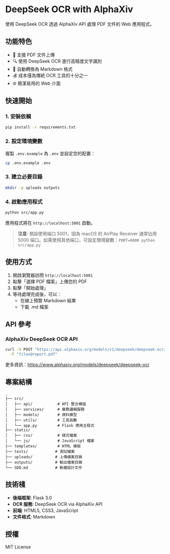 # DeepSeek OCR with AlphaXiv

使用 DeepSeek OCR 透過 AlphaXiv API 處理 PDF 文件的 Web 應用程式。

## 功能特色

- 📄 支援 PDF 文件上傳
- 🔍 使用 DeepSeek OCR 進行高精度文字識別
- 📝 自動轉換為 Markdown 格式
- 💰 成本僅為傳統 OCR 工具的十分之一
- 🌐 簡潔易用的 Web 介面

## 快速開始

### 1. 安裝依賴

```bash
pip install -r requirements.txt
```

### 2. 設定環境變數

複製 `.env.example` 為 `.env` 並設定您的配置：

```bash
cp .env.example .env
```

### 3. 建立必要目錄

```bash
mkdir -p uploads outputs
```

### 4. 啟動應用程式

```bash
python src/app.py
```

應用程式將在 `http://localhost:5001` 啟動。

> **注意**: 預設使用端口 5001，因為 macOS 的 AirPlay Receiver 通常佔用 5000 端口。如需使用其他端口，可設定環境變數：`PORT=8000 python src/app.py`

## 使用方式

1. 開啟瀏覽器訪問 `http://localhost:5001`
2. 點擊「選擇 PDF 檔案」上傳您的 PDF
3. 點擊「開始處理」
4. 等待處理完成後，可以：
   - 在線上預覽 Markdown 結果
   - 下載 .md 檔案

## API 參考

### AlphaXiv DeepSeek OCR API

```bash
curl -X POST "https://api.alphaxiv.org/models/v1/deepseek/deepseek-ocr/inference" \
  -F "file=@report.pdf"
```

更多資訊：https://www.alphaxiv.org/models/deepseek/deepseek-ocr

## 專案結構

```
.
├── src/
│   ├── api/           # API 整合模組
│   ├── services/      # 業務邏輯服務
│   ├── models/        # 資料模型
│   ├── utils/         # 工具函數
│   └── app.py         # Flask 應用主程式
├── static/
│   ├── css/           # 樣式檔案
│   └── js/            # JavaScript 檔案
├── templates/         # HTML 模板
├── tests/            # 測試檔案
├── uploads/          # 上傳檔案目錄
├── outputs/          # 輸出檔案目錄
└── SDD.md            # 軟體設計文件
```

## 技術棧

- **後端框架**: Flask 3.0
- **OCR 服務**: DeepSeek OCR via AlphaXiv API
- **前端**: HTML5, CSS3, JavaScript
- **文件格式**: Markdown

## 授權

MIT License
